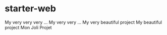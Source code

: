 


# starter-web
My very very very ...
My very very ...
My very beautiful project
My beautiful project
Mon Joli Projet
